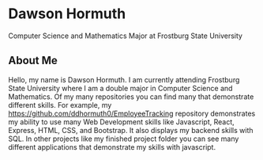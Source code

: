 # Dawson Hormuth

Computer Science and Mathematics Major at Frostburg State University

## About Me

Hello, my name is Dawson Hormuth. I am currently attending Frostburg State University where I am a double major in Computer Science and Mathematics. Of my many repositories you can find many that demonstrate different skills. For example, my https://github.com/ddhormuth0/EmployeeTracking repository demonstrates my ability to use many Web Development skills like Javascript, React, Express, HTML, CSS, and Bootstrap. It also displays my backend skills with SQL. In other projects like my finished project folder you can see many different applications that demonstrate my skills with javascript.
